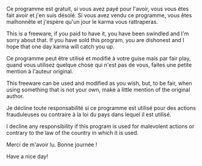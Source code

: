 Ce programme est gratuit, si vous avez payé pour l'avoir, vous vous êtes fait avoir et j'en suis désolé. Si vous avez vendu ce programme, vous êtes malhonnête et j'espère qu'un jour le karma vous rattraperas.

This is a freeware, if you paid to have it, you have been swindled and I'm sorry about that. If you have sold this program, you are dishonest and I hope that one day karma will catch you up.

Ce programme peut être utilisé et modifié à votre guise mais par fair play, quand vous utilisez quelque chose qui n'est pas de vous, faites une petite mention à l'auteur original.

This freeware can be used and modified as you wish, but, to be fair, when using something that is not your own, make a little mention of the original author.

Je décline toute responsabilité si ce programme est utilisé pour des actions frauduleuses ou contraire à la loi du pays dans lequel il est utilisé. 

I decline any responsibility if this program is used for malevolent actions or contrary to the law of the country in which it is used.

Merci de m'avoir lu. Bonne journée !

Have a nice day!
